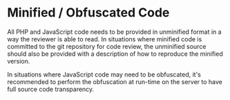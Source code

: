 # Minified / Obfuscated Code

All PHP and JavaScript code needs to be provided in unminified format in a way the reviewer is able to read. In situations where minified code is committed to the git repository for code review, the unminified source should also be provided with a description of how to reproduce the minified version.

In situations where JavaScript code may need to be obfuscated, it's recommended to perform the obfuscation at run-time on the server to have full source code transparency.
